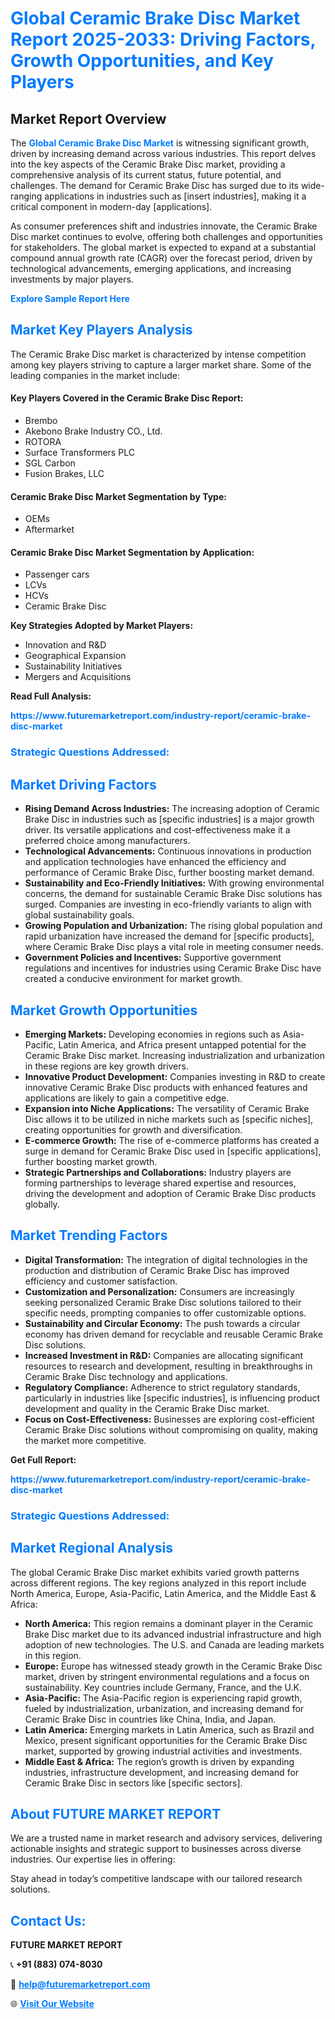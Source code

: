 <h1 style="color: #007BFF;">Global Ceramic Brake Disc Market Report 2025-2033: Driving Factors, Growth Opportunities, and Key Players</h1>

<section id="overview">
<h2>Market Report Overview</h2>
<p>The <a href="https://www.futuremarketreport.com/industry-report/ceramic-brake-disc-market" style="color: #007BFF; text-decoration: none;"><strong>Global Ceramic Brake Disc Market</strong></a> is witnessing significant growth, driven by increasing demand across various industries. This report delves into the key aspects of the Ceramic Brake Disc market, providing a comprehensive analysis of its current status, future potential, and challenges. The demand for Ceramic Brake Disc has surged due to its wide-ranging applications in industries such as [insert industries], making it a critical component in modern-day [applications].</p>
<p>As consumer preferences shift and industries innovate, the Ceramic Brake Disc market continues to evolve, offering both challenges and opportunities for stakeholders. The global market is expected to expand at a substantial compound annual growth rate (CAGR) over the forecast period, driven by technological advancements, emerging applications, and increasing investments by major players.</p>
</section>

<section id="overview">
<p><a href="https://www.futuremarketreport.com/request-sample/reportId=112753" style="color: #007BFF; text-decoration: none;"><strong>Explore Sample Report Here</strong></a></p>
</section>

<section id="key-players">
<h2 style="color: #007BFF;">Market Key Players Analysis</h2>
<p>The Ceramic Brake Disc market is characterized by intense competition among key players striving to capture a larger market share. Some of the leading companies in the market include:</p>
<h4>Key Players Covered in the Ceramic Brake Disc Report:</h4>
<ul><li>Brembo</li><li>Akebono Brake Industry CO., Ltd.</li><li>ROTORA</li><li>Surface Transformers PLC</li><li>SGL Carbon</li><li>Fusion Brakes, LLC</li></ul>
<h4>Ceramic Brake Disc Market Segmentation by Type:</h4>
<ul><li>OEMs</li><li>Aftermarket</li></ul>

<h4>Ceramic Brake Disc Market Segmentation by Application:</h4>
<ul><li>Passenger cars</li><li>LCVs</li><li>HCVs</li><li>Ceramic Brake Disc</li></ul>
<p><strong>Key Strategies Adopted by Market Players:</strong></p>
<ul>
<li>Innovation and R&D</li>
<li>Geographical Expansion</li>
<li>Sustainability Initiatives</li>
<li>Mergers and Acquisitions</li>
</ul>
</section>

<section>
<p><strong>Read Full Analysis: </strong></p><a href="https://www.futuremarketreport.com/industry-report/ceramic-brake-disc-market" style="color: #007BFF; text-decoration: none;"><strong>https://www.futuremarketreport.com/industry-report/ceramic-brake-disc-market</strong></a>
<h3 style="color: #007BFF;">Strategic Questions Addressed:</h3>
</section>

<section id="driving-factors">
<h2 style="color: #007BFF;">Market Driving Factors</h2>
<ul>
<li><strong>Rising Demand Across Industries:</strong> The increasing adoption of Ceramic Brake Disc in industries such as [specific industries] is a major growth driver. Its versatile applications and cost-effectiveness make it a preferred choice among manufacturers.</li>
<li><strong>Technological Advancements:</strong> Continuous innovations in production and application technologies have enhanced the efficiency and performance of Ceramic Brake Disc, further boosting market demand.</li>
<li><strong>Sustainability and Eco-Friendly Initiatives:</strong> With growing environmental concerns, the demand for sustainable Ceramic Brake Disc solutions has surged. Companies are investing in eco-friendly variants to align with global sustainability goals.</li>
<li><strong>Growing Population and Urbanization:</strong> The rising global population and rapid urbanization have increased the demand for [specific products], where Ceramic Brake Disc plays a vital role in meeting consumer needs.</li>
<li><strong>Government Policies and Incentives:</strong> Supportive government regulations and incentives for industries using Ceramic Brake Disc have created a conducive environment for market growth.</li>
</ul>
</section>

<section id="growth-opportunities">
<h2 style="color: #007BFF;">Market Growth Opportunities</h2>
<ul>
<li><strong>Emerging Markets:</strong> Developing economies in regions such as Asia-Pacific, Latin America, and Africa present untapped potential for the Ceramic Brake Disc market. Increasing industrialization and urbanization in these regions are key growth drivers.</li>
<li><strong>Innovative Product Development:</strong> Companies investing in R&D to create innovative Ceramic Brake Disc products with enhanced features and applications are likely to gain a competitive edge.</li>
<li><strong>Expansion into Niche Applications:</strong> The versatility of Ceramic Brake Disc allows it to be utilized in niche markets such as [specific niches], creating opportunities for growth and diversification.</li>
<li><strong>E-commerce Growth:</strong> The rise of e-commerce platforms has created a surge in demand for Ceramic Brake Disc used in [specific applications], further boosting market growth.</li>
<li><strong>Strategic Partnerships and Collaborations:</strong> Industry players are forming partnerships to leverage shared expertise and resources, driving the development and adoption of Ceramic Brake Disc products globally.</li>
</ul>
</section>

<section id="trending-factors">
<h2 style="color: #007BFF;">Market Trending Factors</h2>
<ul>
<li><strong>Digital Transformation:</strong> The integration of digital technologies in the production and distribution of Ceramic Brake Disc has improved efficiency and customer satisfaction.</li>
<li><strong>Customization and Personalization:</strong> Consumers are increasingly seeking personalized Ceramic Brake Disc solutions tailored to their specific needs, prompting companies to offer customizable options.</li>
<li><strong>Sustainability and Circular Economy:</strong> The push towards a circular economy has driven demand for recyclable and reusable Ceramic Brake Disc solutions.</li>
<li><strong>Increased Investment in R&D:</strong> Companies are allocating significant resources to research and development, resulting in breakthroughs in Ceramic Brake Disc technology and applications.</li>
<li><strong>Regulatory Compliance:</strong> Adherence to strict regulatory standards, particularly in industries like [specific industries], is influencing product development and quality in the Ceramic Brake Disc market.</li>
<li><strong>Focus on Cost-Effectiveness:</strong> Businesses are exploring cost-efficient Ceramic Brake Disc solutions without compromising on quality, making the market more competitive.</li>
</ul>
</section>

<section>
<p><strong>Get Full Report: </strong></p><a href="https://www.futuremarketreport.com/industry-report/ceramic-brake-disc-market" style="color: #007BFF; text-decoration: none;"><strong>https://www.futuremarketreport.com/industry-report/ceramic-brake-disc-market</strong></a>
<h3 style="color: #007BFF;">Strategic Questions Addressed:</h3>
</section>


<section id="regional-analysis">
<h2 style="color: #007BFF;">Market Regional Analysis</h2>
<p>The global Ceramic Brake Disc market exhibits varied growth patterns across different regions. The key regions analyzed in this report include North America, Europe, Asia-Pacific, Latin America, and the Middle East & Africa:</p>
<ul>
<li><strong>North America:</strong> This region remains a dominant player in the Ceramic Brake Disc market due to its advanced industrial infrastructure and high adoption of new technologies. The U.S. and Canada are leading markets in this region.</li>
<li><strong>Europe:</strong> Europe has witnessed steady growth in the Ceramic Brake Disc market, driven by stringent environmental regulations and a focus on sustainability. Key countries include Germany, France, and the U.K.</li>
<li><strong>Asia-Pacific:</strong> The Asia-Pacific region is experiencing rapid growth, fueled by industrialization, urbanization, and increasing demand for Ceramic Brake Disc in countries like China, India, and Japan.</li>
<li><strong>Latin America:</strong> Emerging markets in Latin America, such as Brazil and Mexico, present significant opportunities for the Ceramic Brake Disc market, supported by growing industrial activities and investments.</li>
<li><strong>Middle East & Africa:</strong> The region’s growth is driven by expanding industries, infrastructure development, and increasing demand for Ceramic Brake Disc in sectors like [specific sectors].</li>
</ul>
</section>

<footer>
<h2 style="color: #007BFF;">About FUTURE MARKET REPORT</h2>
<p>We are a trusted name in market research and advisory services, delivering actionable insights and strategic support to businesses across diverse industries. Our expertise lies in offering:</p>

<p>Stay ahead in today’s competitive landscape with our tailored research solutions.</p>

<h2 style="color: #007BFF;">Contact Us:</h2>
<p><strong>FUTURE MARKET REPORT</strong></p>
<p>📞 <strong>+91 (883) 074-8030</strong></p>
<p>📧 <strong><a href="mailto:help@futuremarketreport.com" style="color: #007BFF;">help@futuremarketreport.com</a></strong></p>
<p>🌐 <strong><a href="https://www.futuremarketreport.com/" style="color: #007BFF;">Visit Our Website</a></strong></p>
</footer>